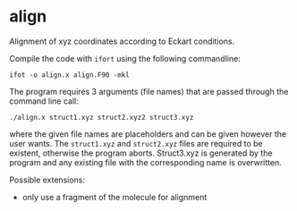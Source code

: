 # align
Alignment of xyz coordinates according to Eckart conditions.

Compile the code with `ifort` using the following commandline:
```
ifot -o align.x align.F90 -mkl
```

The program requires 3 arguments (file names) that are passed through the command line call:
```
./align.x struct1.xyz struct2.xyz2 struct3.xyz
```
where the given file names are placeholders and can be given however the user wants. The `struct1.xyz` and `struct2.xyz` files are required to be existent, otherwise the program aborts. Struct3.xyz is generated by the program and any existing file with the corresponding name is overwritten.

Possible extensions: 
- only use a fragment of the molecule for alignment
